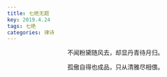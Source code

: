 ```yaml
---
title: 七绝无题
key: 2019.4.24
tags: 七绝
categories: 律诗
---
```


<p align="center">不闻粉黛随风去，却显丹青待月归。
</p>
<p align="center">孤傲自得也成品，只从清雅尽相偎。
</p>
<p align="center"></br>
</p>
